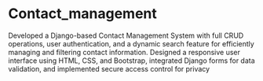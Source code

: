 # Contact_management
Developed a Django-based Contact Management System with full CRUD operations, user 
authentication, and a dynamic search feature for efficiently managing and filtering contact 
information. Designed a responsive user interface using HTML, CSS, and Bootstrap, integrated 
Django forms for data validation, and implemented secure access control for privacy
